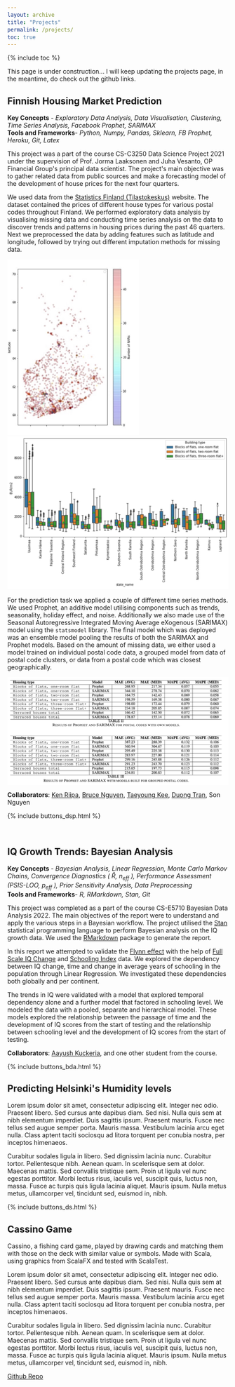 ```yaml
---
layout: archive
title: "Projects"
permalink: /projects/
toc: true
---
```

{% include toc %}

This page is under construction... I will keep updating the projects page, in the meantime, do check out the github links.


## Finnish Housing Market Prediction

**Key Concepts** - *Exploratory Data Analysis, Data Visualisation, Clustering, Time Series Analysis, Facebook Prophet, SARIMAX*   
**Tools and Frameworks**- *Python, Numpy, Pandas, Sklearn, FB Prophet, Heroku, Git, Latex*

This project was a part of the course CS-C3250 Data Science Project 2021 under the supervision of  Prof. Jorma Laaksonen and Juha Vesanto, OP Financial Group's principal data scientist. The project's main objective was to gather related data from public sources and make a forecasting model of the development of house prices for the next four quarters.

We used data from the [Statistics Finland (Tilastokeskus)](https://tilastokeskus.fi/index_en.html) website. The dataset contained the prices of different house types for various postal codes throughout Finland. We performed exploratory data analysis by visualising missing data and conducting time series analysis on the data to discover trends and patterns in housing prices during the past 46 quarters. Next we preprocessed the data by adding features such as latitude and longitude, followed by trying out different imputation methods for missing data.

<img src="../images/projects/missing_geo.jpg" alt="graph" width="300"/>
<img src="../images/projects/prices_states.png" alt="graph" width="550"/>

For the prediction task we applied a couple of different time series methods. We used Prophet, an additive model utilising components such as trends, seasonality, holiday effect, and noise. Additionally we also made use of the Seasonal Autoregressive Integrated Moving Average eXogenous (SARIMAX) model using the `statsmodel` library. The final model which was deployed was an ensemble model pooling the results of both the SARIMAX and Prophet models. Based on the amount of missing data, we either used a model trained on individual postal code data, a grouped model from data of postal code clusters, or data from a postal code which was closest geographically.

<div>
<!-- <img class="center" src ="https://cdn.sstatic.net/Sites/stackoverflow/company/img/logos/so/so-icon.png?v=c78bd457575a"> -->
<img style="display:block; margin: 0 auto;" src="../images/projects/results.png" alt="results" width="700"/>
</div>

**Collaborators**: [Ken Riipa](https://www.linkedin.com/in/kenriippa/), [Bruce Nguyen](https://www.linkedin.com/in/quan-possible/), [Taeyoung Kee](https://www.linkedin.com/in/taeyoung-kee-960550113/), [Duong Tran](https://www.linkedin.com/in/duong-tran-552522176/), Son Nguyen

{% include buttons_dsp.html %}

<br/>


## IQ Growth Trends: Bayesian Analysis

**Key Concepts** - *Bayesian Analysis, Linear Regression, Monte Carlo Markov Chains, Convergence Diagnostics ( $\hat{R}$, $n_{\text{eff}}$ ), Performance Assessment (PSIS-LOO, $p_{\text{eff}}$ ), Prior Sensitivity Analysis, Data Preprocessing*   
**Tools and Frameworks**- *R, RMarkdown, Stan, Git*

This project was completed as a part of the course CS-E5710 Bayesian Data Analysis 2022. The main objectives of the report were to understand and apply the various steps in a Bayesian workflow. The project utilised the [Stan](https://mc-stan.org/) statistical programming language to perform Bayesian analysis on the IQ growth data. We used the [RMarkdown](https://rstudio.github.io/rmarkdown/) package to generate the report.

In this report we attempted to validate the [Flynn effect](https://en.wikipedia.org/wiki/Flynn_effect) with the help of [Full Scale IQ Change](https://github.com/owid/owid-datasets/tree/master/datasets/IQ%20Data%20-%20Pietschnig%20and%20Voracek%20(2015)) and [Schooling Index](https://frdelpino.es/investigacion/wp-content/uploads/2020/02/AHDI_1.1-1.xlsx) data. We explored the dependency between IQ change, time and change in average years of schooling in the population through Linear Regression. We investigated these dependencies both globally and per continent.

The trends in IQ were validated with a model that explored temporal dependency alone and a further model that factored in schooling level. We modeled the data with a pooled, separate and hierarchical model. These models explored the relationship between the passage of time and the development of IQ scores from the start of testing and the relationship between schooling level and the development of IQ scores from the start of testing.


**Collaborators**: [Aayush Kuckeria](https://www.linkedin.com/in/aayushkucheria/), and one other student from the course.


{% include buttons_bda.html %}
<br/>

## Predicting Helsinki's Humidity levels

Lorem ipsum dolor sit amet, consectetur adipiscing elit. Integer nec odio. Praesent libero. Sed cursus ante dapibus diam. Sed nisi. Nulla quis sem at nibh elementum imperdiet. Duis sagittis ipsum. Praesent mauris. Fusce nec tellus sed augue semper porta. Mauris massa. Vestibulum lacinia arcu eget nulla. Class aptent taciti sociosqu ad litora torquent per conubia nostra, per inceptos himenaeos. 

Curabitur sodales ligula in libero. Sed dignissim lacinia nunc. Curabitur tortor. Pellentesque nibh. Aenean quam. In scelerisque sem at dolor. Maecenas mattis. Sed convallis tristique sem. Proin ut ligula vel nunc egestas porttitor. Morbi lectus risus, iaculis vel, suscipit quis, luctus non, massa. Fusce ac turpis quis ligula lacinia aliquet. Mauris ipsum. Nulla metus metus, ullamcorper vel, tincidunt sed, euismod in, nibh. 

{% include buttons_ds.html %}
<br/>

## Cassino Game

Cassino, a fishing card game, played by drawing cards and matching them with those on the deck with similar value or symbols. Made with Scala, using graphics from ScalaFX and tested with ScalaTest.

Lorem ipsum dolor sit amet, consectetur adipiscing elit. Integer nec odio. Praesent libero. Sed cursus ante dapibus diam. Sed nisi. Nulla quis sem at nibh elementum imperdiet. Duis sagittis ipsum. Praesent mauris. Fusce nec tellus sed augue semper porta. Mauris massa. Vestibulum lacinia arcu eget nulla. Class aptent taciti sociosqu ad litora torquent per conubia nostra, per inceptos himenaeos. 

Curabitur sodales ligula in libero. Sed dignissim lacinia nunc. Curabitur tortor. Pellentesque nibh. Aenean quam. In scelerisque sem at dolor. Maecenas mattis. Sed convallis tristique sem. Proin ut ligula vel nunc egestas porttitor. Morbi lectus risus, iaculis vel, suscipit quis, luctus non, massa. Fusce ac turpis quis ligula lacinia aliquet. Mauris ipsum. Nulla metus metus, ullamcorper vel, tincidunt sed, euismod in, nibh. 

<a class="github-button" href="https://github.com/atreyaray/CassinoGame" data-size="large" aria-label="Github Repo">Github Repo</a>

<script async defer src="https://buttons.github.io/buttons.js"></script>
